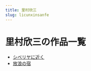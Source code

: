 ```yaml
---
title: 里村欣三
slug: licunxinsanfe
---
```


# 里村欣三の作品一覧

- [シベリヤに近く](shiberiyanijinkudb)
- [放浪の宿](fanglangnosuec)
